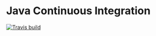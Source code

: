 # Java Continuous Integration

[![Travis build](https://travis-ci.com/alstol/Java-w-Docker.svg?branch=master)](https://travis-ci.com/alstol/Java-w-Docker#)
